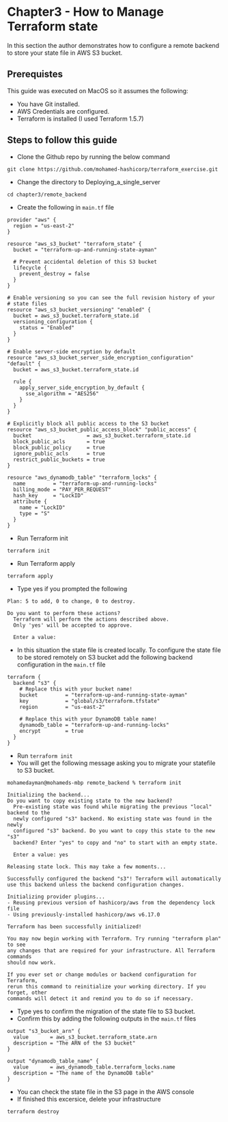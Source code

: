 # Chapter3 - How to Manage Terraform state

In this section the author demonstrates how to configure a remote backend to store your state file in AWS S3 bucket.

## Prerequistes
This guide was executed on MacOS so it assumes the following:
- You have Git installed.
- AWS Credentials are configured.
- Terraform is installed (I used Terraform 1.5.7)

## Steps to follow this guide
- Clone the Github repo by running the below command
```
git clone https://github.com/mohamed-hashicorp/terraform_exercise.git
```
- Change the directory to Deploying_a_single_server
```
cd chapter3/remote_backend
```
- Create the following in `main.tf` file
```
provider "aws" {
  region = "us-east-2"
}

resource "aws_s3_bucket" "terraform_state" {
  bucket = "terraform-up-and-running-state-ayman"

  # Prevent accidental deletion of this S3 bucket
  lifecycle {
    prevent_destroy = false
  }
}

# Enable versioning so you can see the full revision history of your
# state files
resource "aws_s3_bucket_versioning" "enabled" {
  bucket = aws_s3_bucket.terraform_state.id
  versioning_configuration {
    status = "Enabled"
  }
}

# Enable server-side encryption by default
resource "aws_s3_bucket_server_side_encryption_configuration" "default" {
  bucket = aws_s3_bucket.terraform_state.id

  rule {
    apply_server_side_encryption_by_default {
      sse_algorithm = "AES256"
    }
  }
}

# Explicitly block all public access to the S3 bucket
resource "aws_s3_bucket_public_access_block" "public_access" {
  bucket                  = aws_s3_bucket.terraform_state.id
  block_public_acls       = true
  block_public_policy     = true
  ignore_public_acls      = true
  restrict_public_buckets = true
}

resource "aws_dynamodb_table" "terraform_locks" {
  name         = "terraform-up-and-running-locks"
  billing_mode = "PAY_PER_REQUEST"
  hash_key     = "LockID"
  attribute {
    name = "LockID"
    type = "S"
  }
}

```
- Run Terraform init
```
terraform init
```
- Run Terraform apply
```
terraform apply
```
- Type yes if you prompted the following
```
Plan: 5 to add, 0 to change, 0 to destroy.

Do you want to perform these actions?
  Terraform will perform the actions described above.
  Only 'yes' will be accepted to approve.

  Enter a value: 
```
- In this situation the state file is created locally. To configure the state file to be stored remotely on S3 bucket add the following backend configuration in the `main.tf` file
```
terraform {
  backend "s3" {
    # Replace this with your bucket name!
    bucket         = "terraform-up-and-running-state-ayman"
    key            = "global/s3/terraform.tfstate"
    region         = "us-east-2"

    # Replace this with your DynamoDB table name!
    dynamodb_table = "terraform-up-and-running-locks"
    encrypt        = true
  }
}
```
- Run `terraform init`
- You will get the following message asking you to migrate your statefile to S3 bucket. 
```
mohamedayman@mohameds-mbp remote_backend % terraform init

Initializing the backend...
Do you want to copy existing state to the new backend?
  Pre-existing state was found while migrating the previous "local" backend to the
  newly configured "s3" backend. No existing state was found in the newly
  configured "s3" backend. Do you want to copy this state to the new "s3"
  backend? Enter "yes" to copy and "no" to start with an empty state.

  Enter a value: yes

Releasing state lock. This may take a few moments...

Successfully configured the backend "s3"! Terraform will automatically
use this backend unless the backend configuration changes.

Initializing provider plugins...
- Reusing previous version of hashicorp/aws from the dependency lock file
- Using previously-installed hashicorp/aws v6.17.0

Terraform has been successfully initialized!

You may now begin working with Terraform. Try running "terraform plan" to see
any changes that are required for your infrastructure. All Terraform commands
should now work.

If you ever set or change modules or backend configuration for Terraform,
rerun this command to reinitialize your working directory. If you forget, other
commands will detect it and remind you to do so if necessary.
```
- Type yes to confirm the migration of the state file to S3 bucket.
- Confirm this by adding the following outputs in the `main.tf` files
```
output "s3_bucket_arn" {
  value       = aws_s3_bucket.terraform_state.arn
  description = "The ARN of the S3 bucket"
}

output "dynamodb_table_name" {
  value       = aws_dynamodb_table.terraform_locks.name
  description = "The name of the DynamoDB table"
}
```
- You can check the state file in the S3 page in the AWS console
- If finished this excersice, delete your infrastructure
```
terraform destroy
```
